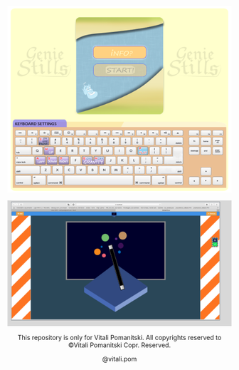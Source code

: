 

<p align="center"><img src="https://raw.githubusercontent.com/VitaliPom/geniestills/master/GSPMenu4.2.png"  ></p>

<p align="center"><img src="https://raw.githubusercontent.com/VitaliPom/geniestills/master/Screen%20Shot%202018-11-17%20at%202.11.04.png"  > </p>



<p align="center">This repository is only for Vitali Pomanitski. All copyrights reserved to ©Vitali Pomanitski Copr. Reserved.</p> 
<p align="center"> @vitali.pom </p>


